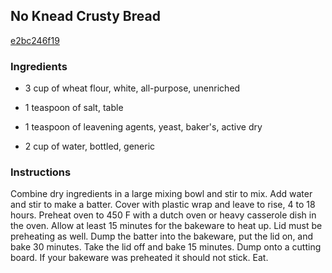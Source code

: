 ## No Knead Crusty Bread

[e2bc246f19](http://www.food.com/recipe/no-knead-crusty-bread-518418)

### Ingredients

 - 3 cup of wheat flour, white, all-purpose, unenriched

 - 1 teaspoon of salt, table

 - 1 teaspoon of leavening agents, yeast, baker's, active dry

 - 2 cup of water, bottled, generic

### Instructions

Combine dry ingredients in a large mixing bowl and stir to mix. Add water and stir to make a batter. Cover with plastic wrap and leave to rise, 4 to 18 hours. Preheat oven to 450 F with a dutch oven or heavy casserole dish in the oven. Allow at least 15 minutes for the bakeware to heat up. Lid must be preheating as well. Dump the batter into the bakeware, put the lid on, and bake 30 minutes. Take the lid off and bake 15 minutes. Dump onto a cutting board. If your bakeware was preheated it should not stick. Eat.